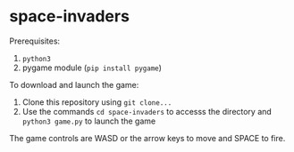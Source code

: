# space-invaders
Prerequisites:
1. `python3`
1. pygame module (`pip install pygame`)  

To download and launch the game:  
1. Clone this repository using `git clone...`
1. Use the commands `cd space-invaders` to accesss the directory and `python3 game.py` to launch the game

The game controls are WASD or the arrow keys to move and SPACE to fire.